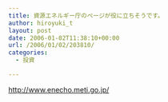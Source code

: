 ```yaml
---
title: 資源エネルギー庁のページが役に立ちそうです。
author: hiroyuki_t
layout: post
date: 2006-01-02T11:38:10+00:00
url: /2006/01/02/203810/
categories:
  - 投資

---
```

<div class="section">
  <p>
    <a href="http://www.enecho.meti.go.jp/" target="_blank">http://www.enecho.meti.go.jp/</a>
  </p>
</div>